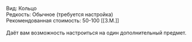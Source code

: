 Вид: Кольцо<br>
Редкость: Обычное (требуется настройка)<br>
Рекомендованная стоимость: 50-100 [[З.М.]]<br>
<br>
Даёт вам возможность настроиться на один дополнительный предмет.
